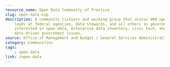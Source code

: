```yaml
---
resource_name: Open Data Community of Practice
slug: open-data-cop
description: A community listserv and working group that unites 900 open data
    leads at federal agencies, data stewards, and all others in government
    interested in open data, enterprise data inventory, civic tech, and
    data-driven government issues.
source: Office of Management and Budget / General Services Administration
category: Communities
tags:
    - open data
link: /open-data
---
```

